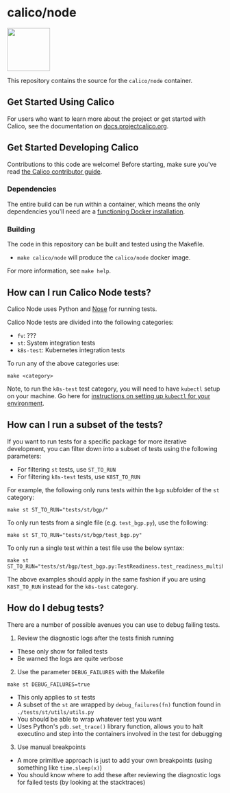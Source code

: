 # calico/node
<img src="http://docs.projectcalico.org/images/felix.png" width="100" height="100">

This repository contains the source for the `calico/node` container.

## Get Started Using Calico

For users who want to learn more about the project or get started with Calico, see the documentation on [docs.projectcalico.org](https://docs.projectcalico.org).

## Get Started Developing Calico

Contributions to this code are welcome! Before starting, make sure you've read [the Calico contributor guide][contrib].

### Dependencies

The entire build can be run within a container, which means the only dependencies you'll need are a [functioning Docker installation](https://docs.docker.com/engine/installation/).

### Building

The code in this repository can be built and tested using the Makefile.

- `make calico/node` will produce the `calico/node` docker image.

For more information, see `make help`.

[contrib]: https://github.com/projectcalico/calico/blob/master/CONTRIBUTING_CODE.md

## How can I run Calico Node tests?

Calico Node uses Python and [Nose](https://nose.readthedocs.io/en/latest/) for running tests.

Calico Node tests are divided into the following categories: 
- `fv`: ???
- `st`: System integration tests 
- `k8s-test`: Kubernetes integration tests 

To run any of the above categories use: 
```
make <category>
```

Note, to run the `k8s-test` test category, you will need to have `kubectl` setup on your machine. Go here for [instructions on setting up `kubectl` for your environment](https://kubernetes.io/docs/tasks/tools/install-kubectl/).  

## How can I run a subset of the tests?

If you want to run tests for a specific package for more iterative development, you can filter down into a subset of tests using the following parameters: 
- For filtering `st` tests, use `ST_TO_RUN` 
- For filtering `k8s-test` tests, use `K8ST_TO_RUN` 

For example, the following only runs tests within the `bgp` subfolder of the `st` category: 
```
make st ST_TO_RUN="tests/st/bgp/"
```

To only run tests from a single file (e.g. `test_bgp.py`), use the following: 
```
make st ST_TO_RUN="tests/st/bgp/test_bgp.py"
```

To only run a single test within a test file use the below syntax: 
```
make st ST_TO_RUN="tests/st/bgp/test_bgp.py:TestReadiness.test_readiness_multihost"
```

The above examples should apply in the same fashion if you are using `K8ST_TO_RUN` instead for the `k8s-test` category. 

## How do I debug tests?
There are a number of possible avenues you can use to debug failing tests. 

1. Review the diagnostic logs after the tests finish running 
- These only show for failed tests
- Be warned the logs are quite verbose 
2. Use the parameter `DEBUG_FAILURES` with the Makefile 
```
make st DEBUG_FAILURES=true
```
- This only applies to `st` tests 
- A subset of the `st` are wrapped by `debug_failures(fn)` function found in `./tests/st/utils/utils.py`
- You should be able to wrap whatever test you want 
- Uses Python's `pdb.set_trace()` library function, allows you to halt executino and step into the containers involved in the test for debugging 
3. Use manual breakpoints 
- A more primitive approach is just to add your own breakpoints (using something like `time.sleep(x)`)
- You should know where to add these after reviewing the diagnostic logs for failed tests (by looking at the stacktraces)

